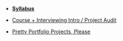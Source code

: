 - **[Syllabus](README.md)**

- [Course + Interviewing Intro / Project Audit](/Lessons/01-Intro-and-Audit)
- [Pretty Portfolio Projects, Please](/Lessons/02-ProjectUI.md)
